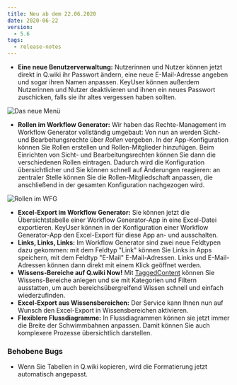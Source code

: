 ```yaml
---
title: Neu ab dem 22.06.2020
date: 2020-06-22
version:
  - 5.6
tags:
  - release-notes
---
```


- **Eine neue Benutzerverwaltung:** Nutzerinnen und Nutzer können jetzt direkt in Q.wiki ihr Passwort ändern, eine neue E-Mail-Adresse angeben und sogar ihren Namen anpassen. KeyUser können außerdem Nutzerinnen und Nutzer deaktivieren und ihnen ein neues Passwort zuschicken, falls sie ihr altes vergessen haben sollten.

![Das neue Menü][image-1]

- **Rollen im Workflow Generator:** Wir haben das Rechte-Management im Workflow Generator vollständig umgebaut: Von nun an werden Sicht- und Bearbeitungsrechte über _Rollen_ vergeben. In der App-Konfiguration können Sie Rollen erstellen und Rollen-Mitglieder hinzufügen. Beim Einrichten von Sicht- und Bearbeitungsrechten können Sie dann die verschiedenen Rollen eintragen. Dadurch wird die Konfiguration übersichtlicher und Sie können schnell auf Änderungen reagieren: an zentraler Stelle können Sie die Rollen-Mitgliedschaft anpassen, die anschließend in der gesamten Konfiguration nachgezogen wird.

![Rollen im WFG](/images/release-notes/5_6_roles.png 'Wenn Frau Meier Teamleiterin wird, kann sie hier einfach eingetragen werden')

- **Excel-Export im Workflow Generator:** Sie können jetzt die Übersichtstabelle einer Workflow Generator-App in eine Excel-Datei exportieren. KeyUser können in der Konfiguration einer Workflow Generator-App den Excel-Export für diese App an- und ausschalten.
- **Links, Links, Links:** Im Workflow Generator sind zwei neue Feldtypen dazu gekommen: mit dem Feldtyp "Link" können Sie Links in Apps speichern, mit dem Feldtyp "E-Mail" E-Mail-Adressen. Links und E-Mail-Adressen können dann direkt mit einem Klick geöffnet werden.
- **Wissens-Bereiche auf Q.wiki Now!** Mit [TaggedContent][1] können Sie Wissens-Bereiche anlegen und sie mit Kategorien und Filtern ausstatten, um auch bereichsübergreifend Wissen schnell und einfach wiederzufinden.
- **Excel-Export aus Wissensbereichen:** Der Service kann Ihnen nun auf Wunsch den Excel-Export in Wissensbereichen aktivieren.
- **Flexiblere Flussdiagramme:** In Flussdiagrammen können sie jetzt immer die Breite der Schwimmbahnen anpassen. Damit können Sie auch komplexere Prozesse übersichtlich darstellen.

### Behobene Bugs

- Wenn Sie Tabellen in Q.wiki kopieren, wird die Formatierung jetzt automatisch angepasst.

[1]: https://www.modell-aachen.de/de/managementberatung/wissensmanagement 'Tagged Content'
[image-1]: /images/release-notes/5_6_usermenu.jpg 'Die persönliche Seite und Einstellungen sind in ein neues Menü gewandert'
